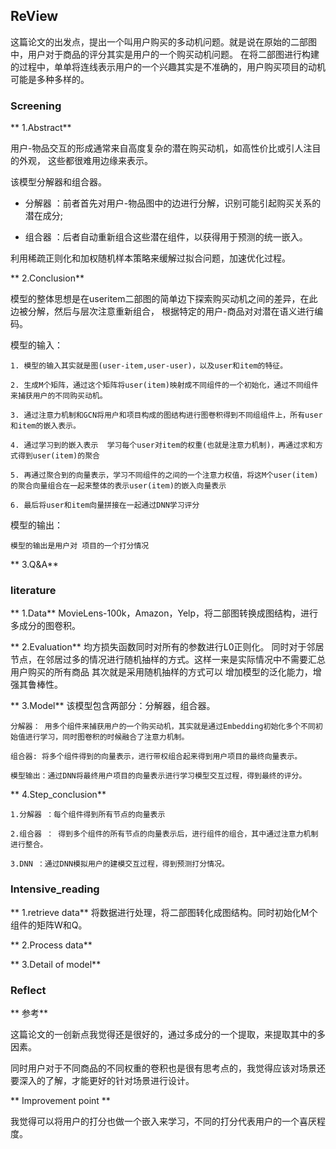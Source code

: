 ## ReView

这篇论文的出发点，提出一个叫用户购买的多动机问题。就是说在原始的二部图中，用户对于商品的评分其实是用户的一个购买动机问题。
在将二部图进行构建的过程中，单单将连线表示用户的一个兴趣其实是不准确的，用户购买项目的动机可能是多种多样的。


### Screening

** 1.Abstract**

用户-物品交互的形成通常来自高度复杂的潜在购买动机，如高性价比或引人注目的外观， 这些都很难用边缘来表示。

该模型分解器和组合器。 

- 分解器 ：前者首先对用户-物品图中的边进行分解，识别可能引起购买关系的潜在成分; 

- 组合器 ：后者自动重新组合这些潜在组件，以获得用于预测的统一嵌入。 

利用稀疏正则化和加权随机样本策略来缓解过拟合问题，加速优化过程。

** 2.Conclusion**

模型的整体思想是在useritem二部图的简单边下探索购买动机之间的差异，在此边被分解，然后与层次注意重新组合，
根据特定的用户-商品对对潜在语义进行编码。

模型的输入：

	1. 模型的输入其实就是图(user-item,user-user)，以及user和item的特征。
	
	2. 生成M个矩阵，通过这个矩阵将user(item)映射成不同组件的一个初始化，通过不同组件来捕获用户的不同购买动机。
	
	3. 通过注意力机制和GCN将用户和项目构成的图结构进行图卷积得到不同组组件上，所有user和item的嵌入表示。

	4. 通过学习到的嵌入表示  学习每个user对item的权重(也就是注意力机制)，再通过求和方式得到user(item)的聚合
	
	5. 再通过聚合到的向量表示，学习不同组件的之间的一个注意力权值，将这M个user(item)的聚合向量组合在一起来整体的表示user(item)的嵌入向量表示

	6. 最后将user和item向量拼接在一起通过DNN学习评分

模型的输出：

	模型的输出是用户对 项目的一个打分情况

** 3.Q&A**




### literature


** 1.Data**
	MovieLens-100k，Amazon，Yelp，将二部图转换成图结构，进行多成分的图卷积。

** 2.Evaluation**
	均方损失函数同时对所有的参数进行L0正则化。
	同时对于邻居节点，在邻居过多的情况进行随机抽样的方式。这样一来是实际情况中不需要汇总用户购买的所有商品 其次就是采用随机抽样的方式可以
	增加模型的泛化能力，增强其鲁棒性。

** 3.Model**
	该模型包含两部分：分解器，组合器。

	分解器： 用多个组件来捕获用户的一个购买动机，其实就是通过Embedding初始化多个不同初始值进行学习，同时图卷积的时候融合了注意力机制。

	组合器: 将多个组件得到的向量表示，进行带权组合起来得到用户项目的最终向量表示。

	模型输出：通过DNN将最终用户项目的向量表示进行学习模型交互过程，得到最终的评分。
	
** 4.Step_conclusion**
	
	1.分解器 ：每个组件得到所有节点的向量表示

	2.组合器 ： 得到多个组件的所有节点的向量表示后，进行组件的组合，其中通过注意力机制进行整合。

	3.DNN ：通过DNN模拟用户的建模交互过程，得到预测打分情况。



### Intensive_reading

** 1.retrieve data**
	将数据进行处理，将二部图转化成图结构。同时初始化M个组件的矩阵W和Q。


** 2.Process data**
	

** 3.Detail of model**

### Reflect

 ** 参考**

这篇论文的一创新点我觉得还是很好的，通过多成分的一个提取，来提取其中的多因素。

同时用户对于不同商品的不同权重的卷积也是很有思考点的，我觉得应该对场景还要深入的了解，才能更好的针对场景进行设计。

 ** Improvement point ** 

我觉得可以将用户的打分也做一个嵌入来学习，不同的打分代表用户的一个喜厌程度。
